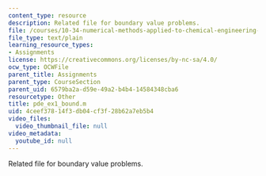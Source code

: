 ```yaml
---
content_type: resource
description: Related file for boundary value problems.
file: /courses/10-34-numerical-methods-applied-to-chemical-engineering-fall-2005/4ceef37814f3db04cf3f28b62a7eb5b4_pde_ex1_bound.m
file_type: text/plain
learning_resource_types:
- Assignments
license: https://creativecommons.org/licenses/by-nc-sa/4.0/
ocw_type: OCWFile
parent_title: Assignments
parent_type: CourseSection
parent_uid: 6579ba2a-d59e-49a2-b4b4-14584348cba6
resourcetype: Other
title: pde_ex1_bound.m
uid: 4ceef378-14f3-db04-cf3f-28b62a7eb5b4
video_files:
  video_thumbnail_file: null
video_metadata:
  youtube_id: null
---
```

Related file for boundary value problems.